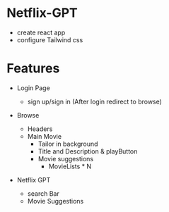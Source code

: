 # Netflix-GPT
 - create react app
 - configure Tailwind css

 # Features
- Login Page
   - sign up/sign in (After login redirect to browse)  
- Browse
  - Headers
  - Main Movie
     - Tailor in background
     - Title and Description & playButton
     - Movie suggestions
        - MovieLists * N 
      
- Netflix GPT
  - search Bar
  - Movie Suggestions

